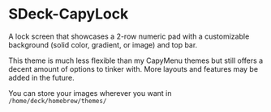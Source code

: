 # SDeck-CapyLock

A lock screen that showcases a 2-row numeric pad with a customizable background (solid color, gradient, or image) and top bar.

This theme is much less flexible than my CapyMenu themes but still offers a decent amount of options to tinker with. More layouts and features may be added in the future.

You can store your images wherever you want in `/home/deck/homebrew/themes/`
